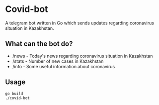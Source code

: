 # Covid-bot

A telegram bot written in Go which sends updates regarding coronavirus situation in Kazakhstan.

## What can the bot do?

- /news - Today's news regarding coronavirus situation in Kazakhstan
- /stats - Number of new cases in Kazakhstan
- /info - Some useful information about coronavirus

## Usage

```bash
go build
./covid-bot
```
